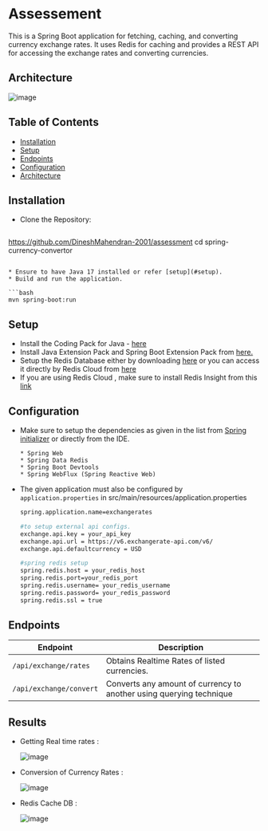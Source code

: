 # Assessement
This is a Spring Boot application for fetching, caching, and converting currency exchange rates. It uses Redis for caching and provides a REST API for accessing the exchange rates and converting currencies.


## Architecture 
![image](https://github.com/lgsurith/spring-currency-convertor/assets/117572209/13e4d41b-8f7e-4239-8a20-becc4330371b)

## Table of Contents 

- [Installation](#installation)
- [Setup](#setup)
- [Endpoints](#endpoints)
- [Configuration](#configuration)
- [Architecture](#architecture)

## Installation

* Clone the Repository:
  
  ```bash
 https://github.com/DineshMahendran-2001/assessment
  cd spring-currency-convertor
  ```

* Ensure to have Java 17 installed or refer [setup](#setup).
* Build and run the application.

  ```bash
  mvn spring-boot:run
  ```
## Setup

- Install the Coding Pack for Java - [here](https://code.visualstudio.com/docs/languages/java#_install-visual-studio-code-for-java) 
- Install Java Extension Pack and Spring Boot Extension Pack from [here.](https://code.visualstudio.com/docs/java/extensions)
- Setup the Redis Database either by downloading [here](https://redis.io/downloads/) or you can access it directly by Redis Cloud from [here](https://app.redislabs.com/#/)
- If you are using Redis Cloud , make sure to install Redis Insight from this [link](https://redis.io/insight/)

## Configuration
- Make sure to setup the dependencies as given in the list from [Spring initializer](https://start.spring.io/) or directly from the IDE.
  
  ```
  * Spring Web
  * Spring Data Redis
  * Spring Boot Devtools
  * Spring WebFlux (Spring Reactive Web)
  ```
- The given application must also be configured by ```application.properties``` in src/main/resources/application.properties
  
  ```bash
  spring.application.name=exchangerates

  #to setup external api configs.
  exchange.api.key = your_api_key
  exchange.api.url = https://v6.exchangerate-api.com/v6/
  exchange.api.defaultcurrency = USD
  
  #spring redis setup
  spring.redis.host = your_redis_host
  spring.redis.port=your_redis_port
  spring.redis.username= your_redis_username
  spring.redis.password= your_redis_password
  spring.redis.ssl = true
  ```

## Endpoints

| Endpoint           | Description                                                                                  |
|--------------------|----------------------------------------------------------------------------------------------|
| `/api/exchange/rates` | Obtains Realtime Rates of listed currencies.                                       |
| `/api/exchange/convert`  | Converts any amount of currency to another using querying technique  |


## Results

- Getting Real time rates :

  ![image](https://github.com/lgsurith/spring-currency-convertor/assets/117572209/e9701bde-1d07-44e5-ba85-7ffd53df096e)


- Conversion of Currency Rates :

  ![image](https://github.com/lgsurith/spring-currency-convertor/assets/117572209/56d1bf85-176a-44d4-b2c4-f5c4fef5170f)

- Redis Cache DB :

  ![image](https://github.com/lgsurith/spring-currency-convertor/assets/117572209/a1e9407b-fef5-4919-8fbb-f20d9ec753f2)

  

  



